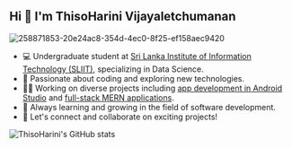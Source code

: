 ## Hi 👋 I'm ThisoHarini Vijayaletchumanan

![258871853-20e24ac8-354d-4ec0-8f25-ef158aec9420](https://github.com/user-attachments/assets/3469396a-612f-4358-82bd-3f0b87d28e2f)


- 💻 Undergraduate student at [Sri Lanka Institute of Information Technology (SLIIT)](https://www.sliit.lk/), specializing in Data Science.
- 🚀 Passionate about coding and exploring new technologies.
- 👩‍💻 Working on diverse projects including [app development in Android Studio](#) and [full-stack MERN applications](#).
- 🌱 Always learning and growing in the field of software development.
- 🤝 Let's connect and collaborate on exciting projects!

<!-- GitHub stats -->
![ThisoHarini's GitHub stats](https://github-readme-stats.vercel.app/api?username=your-github-username&show_icons=true&theme=radical)

